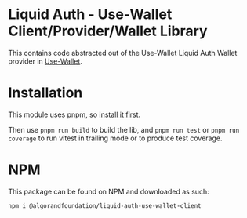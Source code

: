 # Liquid Auth - Use-Wallet Client/Provider/Wallet Library

This contains code abstracted out of the Use-Wallet Liquid Auth Wallet provider in [Use-Wallet](https://github.com/TxnLab/use-wallet/tree/main).

# Installation

This module uses pnpm, so [install it first](https://pnpm.io).

Then use `pnpm run build` to build the lib, and `pnpm run test` or `pnpm run coverage` to run vitest in trailing mode or to produce test coverage.

# NPM

This package can be found on NPM and downloaded as such:

```bash
npm i @algorandfoundation/liquid-auth-use-wallet-client
```
